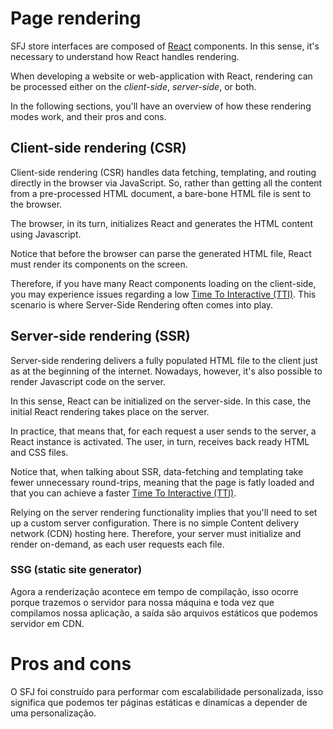 # Page rendering

SFJ store interfaces are composed of [React](https://reactjs.org/) components. In this sense, it's necessary to understand how React handles rendering.

When developing a website or web-application with React, rendering can be processed either on the *client-side*, *server-side*, or both.

In the following sections, you'll have an overview of how these rendering modes work, and their pros and cons.

## Client-side rendering (CSR)

Client-side rendering (CSR) handles data fetching, templating, and routing directly in the browser via JavaScript. So, rather than getting all the content from a pre-processed HTML document, a bare-bone HTML file is sent to the browser. 

The browser, in its turn, initializes React and generates the HTML content using Javascript.

Notice that before the browser can parse the generated HTML file, React must render its components on the screen. 

Therefore, if you have many React components loading on the client-side, you may experience issues regarding a low [Time To Interactive (TTI)](https://web.dev/tti/). This scenario is where Server-Side Rendering often comes into play.

## Server-side rendering (SSR)

Server-side rendering delivers a fully populated HTML file to the client just as at the beginning of the internet. Nowadays, however, it's also possible to render Javascript code on the server.

In this sense, React can be initialized on the server-side. In this case, the initial React rendering takes place on the server.

In practice, that means that, for each request a user sends to the server, a React instance is activated. The user, in turn, receives back ready HTML and CSS files.

Notice that, when talking about SSR, data-fetching and templating take fewer unnecessary round-trips, meaning that the page is fatly loaded and that you can achieve a faster [Time To Interactive (TTI)](https://web.dev/tti/).

Relying on the server rendering functionality implies that you'll need to set up a custom server configuration. There is no simple Content delivery network (CDN) hosting here. Therefore, your server must initialize and render on-demand, as each user requests each file.

### SSG (static site generator)

Agora a renderização acontece em tempo de compilação, isso ocorre porque trazemos o servidor para nossa máquina e toda vez que compilamos nossa aplicação, a saída são arquivos estáticos que podemos servidor em CDN.

# Pros and cons


O SFJ foi construído para performar com escalabilidade personalizada, isso significa que podemos ter páginas estáticas e dinamicas a depender de uma personalização. 
